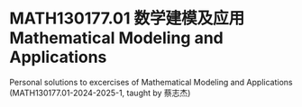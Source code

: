 # MATH130177.01 数学建模及应用 Mathematical Modeling and Applications

Personal solutions to excercises of Mathematical Modeling and Applications (MATH130177.01-2024-2025-1, taught by 蔡志杰)
